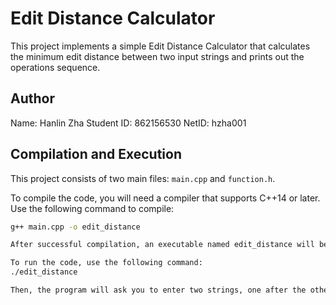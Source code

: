 # Edit Distance Calculator
This project implements a simple Edit Distance Calculator that calculates the minimum edit distance between two input strings and prints out the operations sequence. 

## Author
Name: Hanlin Zha
Student ID: 862156530
NetID: hzha001

## Compilation and Execution
This project consists of two main files: `main.cpp` and `function.h`. 

To compile the code, you will need a compiler that supports C++14 or later. Use the following command to compile:

```bash
g++ main.cpp -o edit_distance

After successful compilation, an executable named edit_distance will be created.

To run the code, use the following command:
./edit_distance

Then, the program will ask you to enter two strings, one after the other. After both strings are entered, it will calculate the minimum edit distance and print the sequence of operations that transforms the first string into the second.

